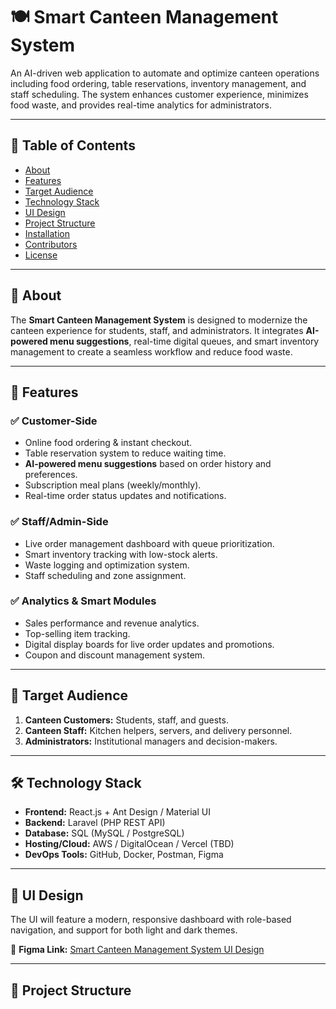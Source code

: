 # 🍽️ Smart Canteen Management System

An AI-driven web application to automate and optimize canteen operations including food ordering, table reservations, inventory management, and staff scheduling. The system enhances customer experience, minimizes food waste, and provides real-time analytics for administrators.

---

## 📖 Table of Contents
- [About](#about)
- [Features](#features)
- [Target Audience](#target-audience)
- [Technology Stack](#technology-stack)
- [UI Design](#ui-design)
- [Project Structure](#project-structure)
- [Installation](#installation)
- [Contributors](#contributors)
- [License](#license)

---

## 📌 About
The **Smart Canteen Management System** is designed to modernize the canteen experience for students, staff, and administrators. It integrates **AI-powered menu suggestions**, real-time digital queues, and smart inventory management to create a seamless workflow and reduce food waste.

---

## 🚀 Features

### ✅ Customer-Side
- Online food ordering & instant checkout.
- Table reservation system to reduce waiting time.
- **AI-powered menu suggestions** based on order history and preferences.
- Subscription meal plans (weekly/monthly).
- Real-time order status updates and notifications.

### ✅ Staff/Admin-Side
- Live order management dashboard with queue prioritization.
- Smart inventory tracking with low-stock alerts.
- Waste logging and optimization system.
- Staff scheduling and zone assignment.

### ✅ Analytics & Smart Modules
- Sales performance and revenue analytics.
- Top-selling item tracking.
- Digital display boards for live order updates and promotions.
- Coupon and discount management system.

---

## 🎯 Target Audience
1. **Canteen Customers:** Students, staff, and guests.
2. **Canteen Staff:** Kitchen helpers, servers, and delivery personnel.
3. **Administrators:** Institutional managers and decision-makers.

---

## 🛠️ Technology Stack
- **Frontend:** React.js + Ant Design / Material UI
- **Backend:** Laravel (PHP REST API)
- **Database:** SQL (MySQL / PostgreSQL)
- **Hosting/Cloud:** AWS / DigitalOcean / Vercel (TBD)
- **DevOps Tools:** GitHub, Docker, Postman, Figma

---

## 🎨 UI Design
The UI will feature a modern, responsive dashboard with role-based navigation, and support for both light and dark themes.

🔗 **Figma Link:** [Smart Canteen Management System UI Design](https://www.figma.com/file/YourDesignLink)

---

## 📂 Project Structure

